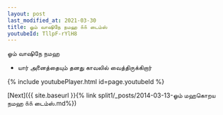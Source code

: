 ```yaml
---
layout: post
last_modified_at: 2021-03-30
title: ஓம் வாஷிநே நமஹ ௧௧ டைம்ஸ்
youtubeId: TllpF-rYlH8
---
```

 
 
 ஓம் வாஷிநே நமஹ  
 
 -  யார் அனைத்தையும் தனது காவலில் வைத்திருக்கிறார் 
 
  
 
  
 
 
 
 
 
 


{% include youtubePlayer.html id=page.youtubeId %}
 
[Next]({{ site.baseurl }}{% link  split1/_posts/2014-03-13-ஓம் மஹகொறய நமஹ ௧௧ டைம்ஸ்.md%})
 
